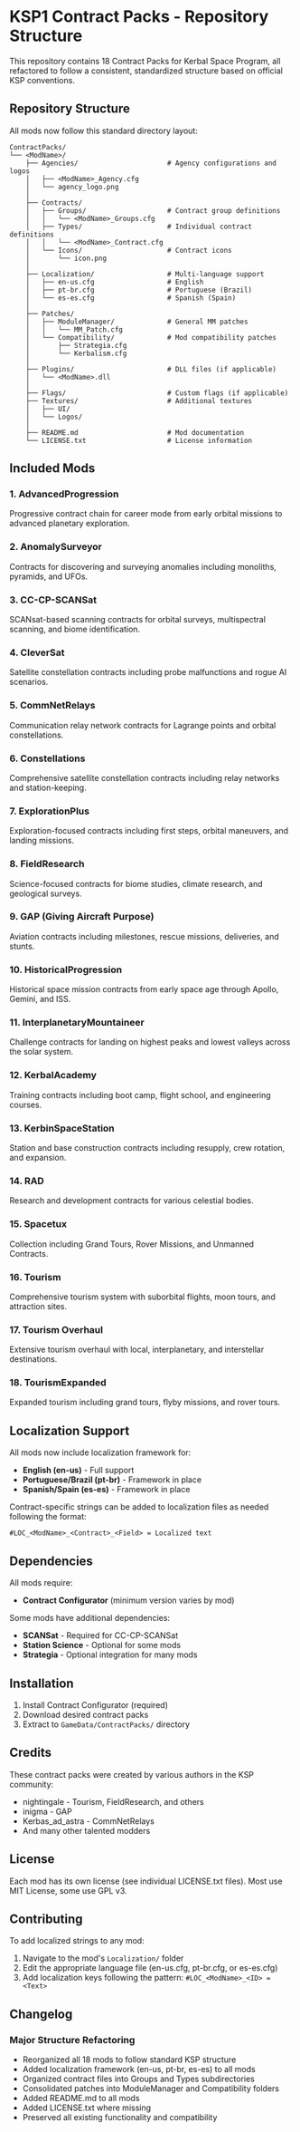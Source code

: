 # KSP1 Contract Packs - Repository Structure

This repository contains 18 Contract Packs for Kerbal Space Program, all refactored to follow a consistent, standardized structure based on official KSP conventions.

## Repository Structure

All mods now follow this standard directory layout:

```
ContractPacks/
└── <ModName>/
    ├── Agencies/                      # Agency configurations and logos
    │   ├── <ModName>_Agency.cfg
    │   └── agency_logo.png
    │
    ├── Contracts/
    │   ├── Groups/                    # Contract group definitions
    │   │   └── <ModName>_Groups.cfg
    │   ├── Types/                     # Individual contract definitions
    │   │   └── <ModName>_Contract.cfg
    │   └── Icons/                     # Contract icons
    │       └── icon.png
    │
    ├── Localization/                  # Multi-language support
    │   ├── en-us.cfg                  # English
    │   ├── pt-br.cfg                  # Portuguese (Brazil)
    │   └── es-es.cfg                  # Spanish (Spain)
    │
    ├── Patches/
    │   ├── ModuleManager/             # General MM patches
    │   │   └── MM_Patch.cfg
    │   └── Compatibility/             # Mod compatibility patches
    │       ├── Strategia.cfg
    │       └── Kerbalism.cfg
    │
    ├── Plugins/                       # DLL files (if applicable)
    │   └── <ModName>.dll
    │
    ├── Flags/                         # Custom flags (if applicable)
    ├── Textures/                      # Additional textures
    │   ├── UI/
    │   └── Logos/
    │
    ├── README.md                      # Mod documentation
    └── LICENSE.txt                    # License information
```

## Included Mods

### 1. AdvancedProgression
Progressive contract chain for career mode from early orbital missions to advanced planetary exploration.

### 2. AnomalySurveyor
Contracts for discovering and surveying anomalies including monoliths, pyramids, and UFOs.

### 3. CC-CP-SCANSat
SCANsat-based scanning contracts for orbital surveys, multispectral scanning, and biome identification.

### 4. CleverSat
Satellite constellation contracts including probe malfunctions and rogue AI scenarios.

### 5. CommNetRelays
Communication relay network contracts for Lagrange points and orbital constellations.

### 6. Constellations
Comprehensive satellite constellation contracts including relay networks and station-keeping.

### 7. ExplorationPlus
Exploration-focused contracts including first steps, orbital maneuvers, and landing missions.

### 8. FieldResearch
Science-focused contracts for biome studies, climate research, and geological surveys.

### 9. GAP (Giving Aircraft Purpose)
Aviation contracts including milestones, rescue missions, deliveries, and stunts.

### 10. HistoricalProgression
Historical space mission contracts from early space age through Apollo, Gemini, and ISS.

### 11. InterplanetaryMountaineer
Challenge contracts for landing on highest peaks and lowest valleys across the solar system.

### 12. KerbalAcademy
Training contracts including boot camp, flight school, and engineering courses.

### 13. KerbinSpaceStation
Station and base construction contracts including resupply, crew rotation, and expansion.

### 14. RAD
Research and development contracts for various celestial bodies.

### 15. Spacetux
Collection including Grand Tours, Rover Missions, and Unmanned Contracts.

### 16. Tourism
Comprehensive tourism system with suborbital flights, moon tours, and attraction sites.

### 17. Tourism Overhaul
Extensive tourism overhaul with local, interplanetary, and interstellar destinations.

### 18. TourismExpanded
Expanded tourism including grand tours, flyby missions, and rover tours.

## Localization Support

All mods now include localization framework for:
- **English (en-us)** - Full support
- **Portuguese/Brazil (pt-br)** - Framework in place
- **Spanish/Spain (es-es)** - Framework in place

Contract-specific strings can be added to localization files as needed following the format:
```
#LOC_<ModName>_<Contract>_<Field> = Localized text
```

## Dependencies

All mods require:
- **Contract Configurator** (minimum version varies by mod)

Some mods have additional dependencies:
- **SCANSat** - Required for CC-CP-SCANSat
- **Station Science** - Optional for some mods
- **Strategia** - Optional integration for many mods

## Installation

1. Install Contract Configurator (required)
2. Download desired contract packs
3. Extract to `GameData/ContractPacks/` directory

## Credits

These contract packs were created by various authors in the KSP community:
- nightingale - Tourism, FieldResearch, and others
- inigma - GAP
- Kerbas_ad_astra - CommNetRelays
- And many other talented modders

## License

Each mod has its own license (see individual LICENSE.txt files). Most use MIT License, some use GPL v3.

## Contributing

To add localized strings to any mod:
1. Navigate to the mod's `Localization/` folder
2. Edit the appropriate language file (en-us.cfg, pt-br.cfg, or es-es.cfg)
3. Add localization keys following the pattern: `#LOC_<ModName>_<ID> = <Text>`

## Changelog

### Major Structure Refactoring
- Reorganized all 18 mods to follow standard KSP structure
- Added localization framework (en-us, pt-br, es-es) to all mods
- Organized contract files into Groups and Types subdirectories
- Consolidated patches into ModuleManager and Compatibility folders
- Added README.md to all mods
- Added LICENSE.txt where missing
- Preserved all existing functionality and compatibility
